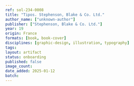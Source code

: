 ```yaml
---
ref: sol-234-0008
title: "Tipos. Stephenson, Blake & Co. Ltd."
author_name: ["unknown-author"]
publisher: ["Stephenson, Blake & Co. Ltd."]
year: 19
origin: France
formats: [book, book-cover]
disciplines: [graphic-design, illustration, typography]
tags:
layout: artifact
status: onboarding
published: false
image_count:
date_added: 2025-01-12
batch:
---
```

